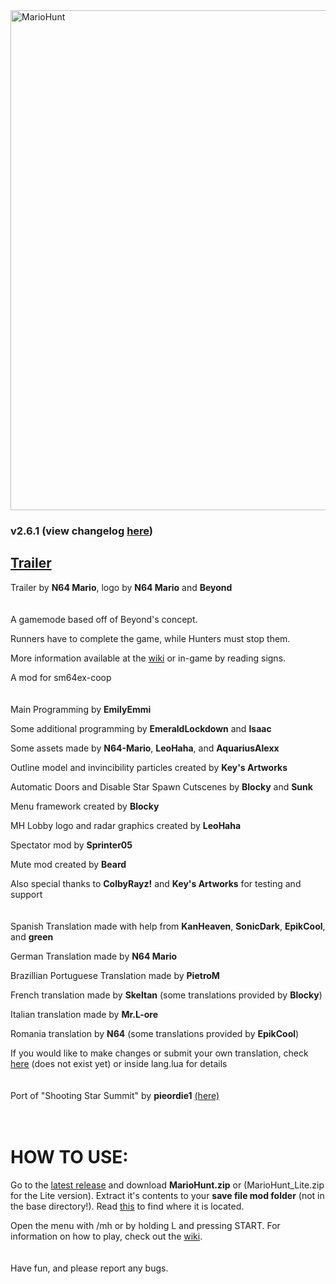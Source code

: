<img src="wiki\img\logo.png" alt="MarioHunt" width="800"/>

### v2.6.1 (view changelog [here](changelog.md))

## [Trailer](https://www.youtube.com/watch?v=hyuXu4Bzugs&ab_channel=N64Mario)

Trailer by **N64 Mario**, logo by **N64 Mario** and **Beyond**
<br/>
<br/>
<br/>
A gamemode based off of Beyond's concept.

Runners have to complete the game, while Hunters must stop them.

More information available at the [wiki](../../wiki) or in-game by reading signs.

A mod for sm64ex-coop
<br/>
<br/>
<br/>
Main Programming by **EmilyEmmi**

Some additional programming by **EmeraldLockdown** and **Isaac**

Some assets made by **N64-Mario**, **LeoHaha**, and **AquariusAlexx**

Outline model and invincibility particles created by **Key's Artworks**

Automatic Doors and Disable Star Spawn Cutscenes by **Blocky** and **Sunk**

Menu framework created by **Blocky**

MH Lobby logo and radar graphics created by **LeoHaha**

Spectator mod by **Sprinter05**

Mute mod created by **Beard**

Also special thanks to **ColbyRayz!** and **Key's Artworks** for testing and support
<br/>
<br/>
<br/>
Spanish Translation made with help from **KanHeaven**, **SonicDark**, **EpikCool**, and **green**

German Translation made by **N64 Mario**

Brazillian Portuguese Translation made by **PietroM**

French translation made by **Skeltan** (some translations provided by **Blocky**)

Italian translation made by **Mr.L-ore**

Romania translation by **N64** (some translations provided by **EpikCool**)

If you would like to make changes or submit your own translation, check [here](wiki/lang.md) (does not exist yet) or inside lang.lua for details
<br/>
<br/>
<br/>
Port of "Shooting Star Summit" by **pieordie1** [(here)](https://www.smwcentral.net/?p=section&a=details&id=13275)
<br/>
<br/>
<br/>
# HOW TO USE:
Go to the [latest release](https://github.com/EmilyEmmi/MarioHunt/releases) and download **MarioHunt.zip** or (MarioHunt_Lite.zip for the Lite version). Extract it's contents to your **save file mod folder** (not in the base directory!). Read [this](https://github.com/djoslin0/sm64ex-coop/blob/coop/docs/lua/lua.md) to find where it is located.

Open the menu with /mh or by holding L and pressing START. For information on how to play, check out the [wiki](../../wiki).
<br/>
<br/>
<br/>
Have fun, and please report any bugs.

